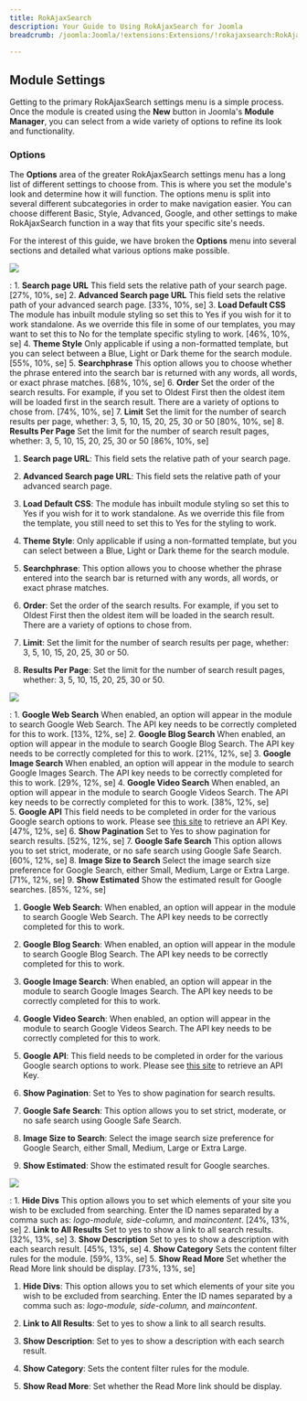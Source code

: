 ```yaml
---
title: RokAjaxSearch
description: Your Guide to Using RokAjaxSearch for Joomla
breadcrumb: /joomla:Joomla/!extensions:Extensions/!rokajaxsearch:RokAjaxSearch

---
```


Module Settings
-----
Getting to the primary RokAjaxSearch settings menu is a simple process. Once the module is created using the **New** button in Joomla's **Module Manager**, you can select from a wide variety of options to refine its look and functionality.

### Options
The **Options** area of the greater RokAjaxSearch settings menu has a long list of different settings to choose from. This is where you set the module's look and determine how it will function. The options menu is split into several different subcategories in order to make navigation easier. You can choose different Basic, Style, Advanced, Google, and other settings to make RokAjaxSearch function in a way that fits your specific site's needs.

For the interest of this guide, we have broken the **Options** menu into several sections and detailed what various options make possible.

![][settings1]

:   1. **Search page URL** This field sets the relative path of your search page. [27%, 10%, se]
    2. **Advanced Search page URL** This field sets the relative path of your advanced search page. [33%, 10%, se]
    3. **Load Default CSS** The module has inbuilt module styling so set this to Yes if you wish for it to work standalone. As we override this file in some of our templates, you may want to set this to No for the template specific styling to work. [46%, 10%, se]
    4. **Theme Style** Only applicable if using a non-formatted template, but you can select between a Blue, Light or Dark theme for the search module. [55%, 10%, se]
    5. **Searchphrase** This option allows you to choose whether the phrase entered into the search bar is returned with any words, all words, or exact phrase matches. [68%, 10%, se]
    6. **Order** Set the order of the search results. For example, if you set to Oldest First then the oldest item will be loaded first in the search result. There are a variety of options to chose from. [74%, 10%, se]
    7. **Limit** Set the limit for the number of search results per page, whether: 3, 5, 10, 15, 20, 25, 30 or 50 [80%, 10%, se]
    8. **Results Per Page** Set the limit for the number of search result pages, whether: 3, 5, 10, 15, 20, 25, 30 or 50 [86%, 10%, se]

1. **Search page URL**: This field sets the relative path of your search page.

2. **Advanced Search page URL**: This field sets the relative path of your advanced search page.

3. **Load Default CSS**: The module has inbuilt module styling so set this to Yes if you wish for it to work standalone. As we override this file from the template, you still need to set this to Yes for the styling to work.

4. **Theme Style**: Only applicable if using a non-formatted template, but you can select between a Blue, Light or Dark theme for the search module.

5. **Searchphrase**: This option allows you to choose whether the phrase entered into the search bar is returned with any words, all words, or exact phrase matches.

6. **Order**: Set the order of the search results. For example, if you set to Oldest First then 
the oldest item will be loaded in the search result. There are a variety of options to chose from.

7. **Limit**: Set the limit for the number of search results per page, whether: 3, 5, 10, 15, 20, 25, 30 or 50.

8. **Results Per Page**: Set the limit for the number of search result pages, whether: 3, 5, 10, 15, 20, 25, 30 or 50.

![][settings2]

:   1. **Google Web Search** When enabled, an option will appear in the module to search Google Web Search. The API key needs to be correctly completed for this to work. [13%, 12%, se]
    2. **Google Blog Search** When enabled, an option will appear in the module to search Google Blog Search. The API key needs to be correctly completed for this to work. [21%, 12%, se]
    3. **Google Image Search** When enabled, an option will appear in the module to search Google Images Search. The API key needs to be correctly completed for this to work. [29%, 12%, se]
    4. **Google Video Search** When enabled, an option will appear in the module to search Google Videos Search. The API key needs to be correctly completed for this to work. [38%, 12%, se]   
    5. **Google API** This field needs to be completed in order for the various Google search options to work. Please see [this site][googleapi] to retrieve an API Key. [47%, 12%, se]
    6. **Show Pagination** Set to Yes to show pagination for search results. [52%, 12%, se]
    7. **Google Safe Search** This option allows you to set strict, moderate, or no safe search using Google Safe Search. [60%, 12%, se]
    8. **Image Size to Search** Select the image search size preference for Google Search, either Small, Medium, Large or Extra Large. [71%, 12%, se]
    9. **Show Estimated** Show the estimated result for Google searches. [85%, 12%, se]

1. **Google Web Search**: When enabled, an option will appear in the module to search Google Web Search. The API key needs to be correctly completed for this to work.

2. **Google Blog Search**: When enabled, an option will appear in the module to search Google Blog Search. The API key needs to be correctly completed for this to work.

3. **Google Image Search**: When enabled, an option will appear in the module to search Google Images Search. The API key needs to be correctly completed for this to work.
    
4. **Google Video Search**: When enabled, an option will appear in the module to search Google Videos Search. The API key needs to be correctly completed for this to work.

5. **Google API**: This field needs to be completed in order for the various Google search options to work. Please see [this site][googleapi] to retrieve an API Key.
    
6. **Show Pagination**: Set to Yes to show pagination for search results.

7. **Google Safe Search**: This option allows you to set strict, moderate, or no safe search using Google Safe Search.

8. **Image Size to Search**: Select the image search size preference for Google Search, either Small, Medium, Large or Extra Large.

9. **Show Estimated**: Show the estimated result for Google searches.

![][settings3]

:   1. **Hide Divs** This option allows you to set which elements of your site you wish to be excluded from searching. Enter the ID names separated by a comma such as: *logo-module, side-column,* and *maincontent*. [24%, 13%, se]
    2. **Link to All Results** Set to yes to show a link to all search results. [32%, 13%, se]
    3. **Show Description** Set to yes to show a description with each search result. [45%, 13%, se]
    4. **Show Category** Sets the content filter rules for the module. [59%, 13%, se]
    5. **Show Read More** Set whether the Read More link should be display. [73%, 13%, se]

1. **Hide Divs**: This option allows you to set which elements of your site you wish to be excluded from searching. Enter the ID names separated by a comma such as: *logo-module, side-column,* and *maincontent*.

2. **Link to All Results**: Set to yes to show a link to all search results.

3. **Show Description**: Set to yes to show a description with each search result.

4. **Show Category**: Sets the content filter rules for the module.

5. **Show Read More**: Set whether the Read More link should be display.

[featured]: assets/rokajaxsearch.jpeg
[rokajaxsearch-download]: http://www.rockettheme.com/extensions-downloads/free/1004-rokajaxsearch
[settings1]: assets/rokajaxsearch_settings_1.jpeg
[settings2]: assets/rokajaxsearch_settings_2.jpeg
[settings3]: assets/rokajaxsearch_settings_3.jpeg
[module]: assets/rokajaxsearch_module_1.jpeg
[advanced]: assets/rokajaxsearch_advanced.jpeg
[gantrymodule]: assets/wp_rokajaxsearch_gantrymodule.jpeg
[googleapi]: http://code.google.com/apis/ajaxsearch/signup.html
[gantry]: http://gantry-framework.org
